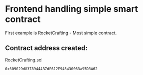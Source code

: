 
# Frontend handling simple smart contract

First example is RocketCrafting - Most simple contract.

## Contract address created:
RocketCrafting.sol
```
0x609029d83789444B7dE612E943430063a95D3A62
```

